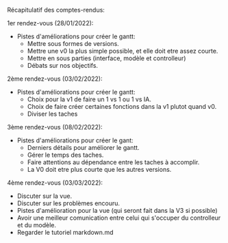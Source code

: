 Récapitulatif des comptes-rendus:

1er rendez-vous (28/01/2022):
- Pistes d'améliorations pour créer le gantt:
    - Mettre sous formes de versions.
    - Mettre une v0 la plus simple possible, et elle doit etre assez courte.
    - Mettre en sous parties (interface, modèle et controlleur)
    - Débats sur nos objectifs.



2ème rendez-vous (03/02/2022):
- Pistes d'améliorations pour créer le gantt:
    - Choix pour la v1 de faire un 1 vs 1 ou 1 vs IA.
    - Choix de faire créer certaines fonctions dans la v1 plutot quand v0.
    - Diviser les taches


3ème rendez-vous (08/02/2022):
- Pistes d'améliorations pour créer le gant:
    - Derniers détails pour améliorer le gantt.
    - Gérer le temps des taches.
    - Faire attentions au dépendance entre les taches à accomplir.
    - La V0 doit etre plus courte que les autres versions.


4ème rendez-vous (03/03/2022):
- Discuter sur la vue.
- Discuter sur les problèmes encouru.
- Pistes d'amélioration pour la vue (qui seront fait dans la V3 si possible)
- Avoir une meilleur comunication entre celui qui s'occuper du controlleur et du modèle.
- Regarder le tutoriel markdown.md


